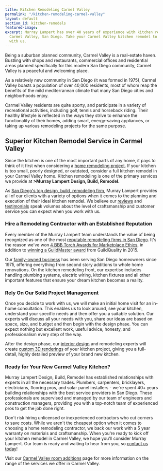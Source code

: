 ```yaml
---
title: Kitchen Remodeling Carmel Valley
permalink: "/kitchen-remodeling-carmel-valley"
layout: default
section_id: kitchen-remodels
featured-image:
excerpt: Murray Lampert has over 40 years of experience with kitchen remodeling in
  Carmel Valley, San Diego. Take your Carmel Valley kitchen remodel to the next level
  with us.
---
```


Being a suburban planned community, Carmel Valley is a real-estate haven. Bustling with shops and restaurants, commercial offices and residential areas planned specifically for this modern San Diego community, Carmel Valley is a peaceful and welcoming place.

As a relatively new community in San Diego (it was formed in 1975), Carmel Valley boasts a population of over 40,000 residents, most of whom reap the benefits of the mild mediterranean climate that many San Diego cities and neighborhoods enjoy.

Carmel Valley residents are quite sporty, and participate in a variety of recreational activities, including golf, tennis and horseback riding. Their healthy lifestyle is reflected in the ways they strive to enhance the functionality of their homes, adding smart, energy-saving appliances, or taking up various remodeling projects for the same purpose.

## Superior Kitchen Remodel Service in Carmel Valley

Since the kitchen is one of the most important parts of any home, it pays to think of it first when considering a [home remodeling project](/san-diego-home-remodel-services). If your kitchen is too small, poorly designed, or outdated, consider a full kitchen remodel in your Carmel Valley home. Kitchen remodeling is one of the primary services we provide at **>Murray Lampert Design, Build, Remodel**.

As [San Diego's top design, build, remodeling firm](/another-better-business-bureau-torch-award/), Murray Lampert provides all of our clients with a variety of options when it comes to the planning and execution of their ideal kitchen remodel. We believe our [reviews](/reviews) and [testimonials](/testimonials) speak volumes about the level of craftsmanship and customer service you can expect when you work with us.

### Hire a Remodeling Contractor with an Established Reputation

Every member of the Murray Lampert team understands the value of being recognized as one of the most [reputable remodeling firms in San Diego](https://www.youtube.com/watch?v=RGn8ISNG-AY&amp=&feature=youtu.be). It's the reason we've won [4 BBB Torch Awards for Marketplace Ethics](/another-better-business-bureau-torch-award/), in addition to [winning a GuildMaster award](/murray-lampert-recognized-among-north-americas-best/) from GuildQuality in 2015.

Our [family-owned business](/about-murray-lampert-design-build-remodel) has been serving San Diego homeowners since 1975, offering everything from second story additions to whole home renovations. On the kitchen remodeling front, our expertise includes handling plumbing systems, electric wiring, kitchen fixtures and all other important features that ensure your dream kitchen becomes a reality.

### Rely On Our Solid Project Management

Once you decide to work with us, we will make an initial home visit for an in-home consultation. This enables us to look around, see your kitchen, understand your specific needs and then offer you a suitable solution. Our experts will discuss all your needs with you, share our ideas are based on space, size, and budget and then begin with the design phase. You can expect nothing but excellent work, useful advice, honesty, and professionalism every step of the way.

After the design phase, our [interior design](/san-diego-asid-professionals) and remodeling experts will create [custom 3D renderings](/3d-architectural-rendering-services) of your kitchen project, giving you a full-detail, highly detailed preview of your brand new kitchen.

### Ready for Your New Carmel Valley Kitchen?

Murray Lampert Design, Build, Remodel has established relationships with experts in all the necessary trades. Plumbers, carpenters, bricklayers, electricians, flooring pros, and solar panel installers - we're spent 40+ years building relationships with the best service providers in San Diego. These professionals are supervised and managed by our team of engineers and construction managers, providing you with a top-notch team of experienced pros to get the job done right.

Don't risk hiring unlicensed or inexperienced contractors who cut corners to save costs. While we aren't the cheapest option when it comes to choosing a home remodeling contractor, we back our work with a 5 year warranty on materials and craftsmanship. When you're ready to kick off your kitchen remodel in Carmel Valley, we hope you'll consider Murray Lampert. Our team is ready and waiting to hear from you, so [contact us today](#quick-contact)!

Visit our [Carmel Valley room additions](/room-additions-carmel-valley) page for more information on the range of the services we offer in Carmel Valley.
